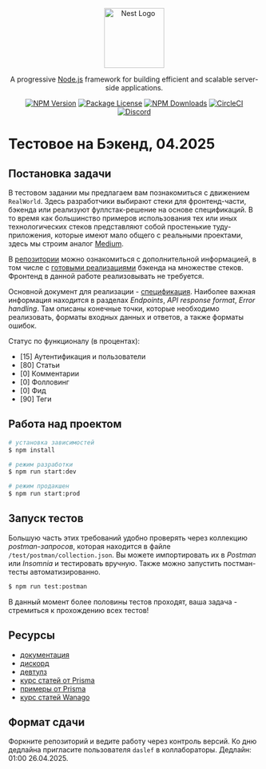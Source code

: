 <p align="center">
  <a href="http://nestjs.com/" target="blank"><img src="https://nestjs.com/img/logo-small.svg" width="120" alt="Nest Logo" /></a>
</p>

[circleci-image]: https://img.shields.io/circleci/build/github/nestjs/nest/master?token=abc123def456
[circleci-url]: https://circleci.com/gh/nestjs/nest

  <p align="center">A progressive <a href="http://nodejs.org" target="_blank">Node.js</a> framework for building efficient and scalable server-side applications.</p>
    <p align="center">
<a href="https://www.npmjs.com/~nestjscore" target="_blank"><img src="https://img.shields.io/npm/v/@nestjs/core.svg" alt="NPM Version" /></a>
<a href="https://www.npmjs.com/~nestjscore" target="_blank"><img src="https://img.shields.io/npm/l/@nestjs/core.svg" alt="Package License" /></a>
<a href="https://www.npmjs.com/~nestjscore" target="_blank"><img src="https://img.shields.io/npm/dm/@nestjs/common.svg" alt="NPM Downloads" /></a>
<a href="https://circleci.com/gh/nestjs/nest" target="_blank"><img src="https://img.shields.io/circleci/build/github/nestjs/nest/master" alt="CircleCI" /></a>
<a href="https://discord.gg/G7Qnnhy" target="_blank"><img src="https://img.shields.io/badge/discord-online-brightgreen.svg" alt="Discord"/></a>
</p>

# Тестовое на Бэкенд, 04.2025

## Постановка задачи

В тестовом задании мы предлагаем вам познакомиться с движением `RealWorld`. Здесь разработчики выбирают стеки для фронтенд-части, бэкенда или реализуют фуллстак-решение на основе спецификаций. В то время как большинство примеров использования тех или иных технологических стеков представляют собой простенькие туду-приложения, которые имеют мало общего с реальными проектами, здесь мы строим аналог [Medium](https://medium.com/).

В [репозитории](https://github.com/gothinkster/realworld) можно ознакомиться с дополнительной информацией, в том числе с [готовыми реализациями](https://codebase.show/projects/realworld) бэкенда на множестве стеков. Фронтенд в данной работе реализовывать не требуется.

Основной документ для реализации - [спецификация](https://realworld-docs.netlify.app/specifications/backend/introduction/). Наиболее важная информация находится в разделах *Endpoints*, *API response format*, *Error handling*. Там описаны конечные точки, которые необходимо реализовать, форматы входных данных и ответов, а также форматы ошибок.

Статус по функционалу (в процентах):
- [15] Аутентификация и пользователи
- [80] Статьи
- [0] Комментарии
- [0] Фолловинг
- [0] Фид
- [90] Теги

## Работа над проектом

```bash
# установка зависимостей
$ npm install

# режим разработки
$ npm run start:dev

# режим продакшен
$ npm run start:prod
```

## Запуск тестов

Большую часть этих требований удобно проверять через коллекцию *postman-запросов*, которая находится в файле `/test/postman/collection.json`. Вы можете импортировать их в *Postman* или *Insomnia* и тестировать вручную. Также можно запустить постман-тесты автоматизированно.

```bash
$ npm run test:postman
```

В данный момент более половины тестов проходят, ваша задача - стремиться к прохождению всех тестов!

## Ресурсы

-  [документация](https://docs.nestjs.com)
-  [дискорд](https://discord.gg/G7Qnnhy)
-  [девтулз](https://devtools.nestjs.com)
-  [курс статей от Prisma](https://www.prisma.io/blog/nestjs-prisma-rest-api-7D056s1BmOL0)
-  [примеры от Prisma](https://github.com/prisma/prisma-examples/tree/latest)
-  [курс статей Wanago](https://wanago.io/courses/api-with-nestjs/)

## Формат сдачи

Форкните репозиторий и ведите работу через контроль версий. Ко дню дедлайна пригласите пользователя `daslef` в коллабораторы. Дедлайн: 01:00 26.04.2025.
